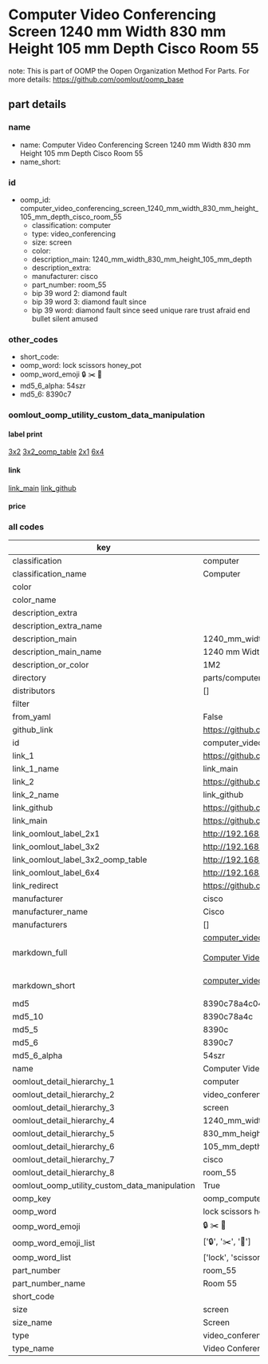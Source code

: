 # Computer Video Conferencing Screen 1240 mm Width 830 mm Height 105 mm Depth Cisco Room 55  

note: This is part of OOMP the Oopen Organization Method For Parts. For more details: https://github.com/oomlout/oomp_base

##  part details
  







### name
* name: Computer Video Conferencing Screen 1240 mm Width 830 mm Height 105 mm Depth Cisco Room 55
* name_short: 
### id
* oomp_id: computer_video_conferencing_screen_1240_mm_width_830_mm_height_105_mm_depth_cisco_room_55
  * classification: computer
  * type: video_conferencing
  * size: screen
  * color: 
  * description_main: 1240_mm_width_830_mm_height_105_mm_depth
  * description_extra: 
  * manufacturer: cisco
  * part_number: room_55
  * bip 39 word 2: diamond fault
  * bip 39 word 3: diamond fault since
  * bip 39 word: diamond fault since seed unique rare trust afraid end bullet silent amused

### other_codes
* short_code: 
* oomp_word: lock scissors honey_pot
* oomp_word_emoji :lock: :scissors: :honey_pot:
* md5_6_alpha: 54szr
* md5_6: 8390c7






### oomlout_oomp_utility_custom_data_manipulation
#### label print
[3x2](http://192.168.1.245:1112/?label=oomp%2054szr)
[3x2_oomp_table](http://192.168.1.108:1112/?label=oomp%2054szr)
[2x1](http://192.168.1.242:1112/?label=oomp%2054szr)
[6x4](http://192.168.1.55:1112/?label=oomp%2054szr)    

#### link

[link_main](https://github.com/oomlout/oomlout_oomp_version_1_messy/tree/main/parts/computer_video_conferencing_screen_1240_mm_width_830_mm_height_105_mm_depth_cisco_room_55) [link_github](https://github.com/oomlout/oomlout_oomp_version_1_messy/tree/main/parts/computer_video_conferencing_screen_1240_mm_width_830_mm_height_105_mm_depth_cisco_room_55)                             

#### price







### all codes 
| key | value |  
| --- | --- |  
| classification | computer |  
| classification_name | Computer |  
| color |  |  
| color_name |  |  
| description_extra |  |  
| description_extra_name |  |  
| description_main | 1240_mm_width_830_mm_height_105_mm_depth |  
| description_main_name | 1240 mm Width 830 mm Height 105 mm Depth |  
| description_or_color | 1M2 |  
| directory | parts/computer_video_conferencing_screen_1240_mm_width_830_mm_height_105_mm_depth_cisco_room_55 |  
| distributors | [] |  
| filter |  |  
| from_yaml | False |  
| github_link | https://github.com/oomlout/oomlout_oomp_part_src/tree/main/parts/computer_video_conferencing_screen_1240_mm_width_830_mm_height_105_mm_depth_cisco_room_55 |  
| id | computer_video_conferencing_screen_1240_mm_width_830_mm_height_105_mm_depth_cisco_room_55 |  
| link_1 | https://github.com/oomlout/oomlout_oomp_version_1_messy/tree/main/parts/computer_video_conferencing_screen_1240_mm_width_830_mm_height_105_mm_depth_cisco_room_55 |  
| link_1_name | link_main |  
| link_2 | https://github.com/oomlout/oomlout_oomp_version_1_messy/tree/main/parts/computer_video_conferencing_screen_1240_mm_width_830_mm_height_105_mm_depth_cisco_room_55 |  
| link_2_name | link_github |  
| link_github | https://github.com/oomlout/oomlout_oomp_version_1_messy/tree/main/parts/computer_video_conferencing_screen_1240_mm_width_830_mm_height_105_mm_depth_cisco_room_55 |  
| link_main | https://github.com/oomlout/oomlout_oomp_version_1_messy/tree/main/parts/computer_video_conferencing_screen_1240_mm_width_830_mm_height_105_mm_depth_cisco_room_55 |  
| link_oomlout_label_2x1 | http://192.168.1.242:1112/?label=oomp%2054szr |  
| link_oomlout_label_3x2 | http://192.168.1.245:1112/?label=oomp%2054szr |  
| link_oomlout_label_3x2_oomp_table | http://192.168.1.108:1112/?label=oomp%2054szr |  
| link_oomlout_label_6x4 | http://192.168.1.55:1112/?label=oomp%2054szr |  
| link_redirect | https://github.com/oomlout/oomlout_oomp_version_1_messy/tree/main/parts/computer_video_conferencing_screen_1240_mm_width_830_mm_height_105_mm_depth_cisco_room_55 |  
| manufacturer | cisco |  
| manufacturer_name | Cisco |  
| manufacturers | [] |  
| markdown_full | [computer_video_conferencing_screen_1240_mm_width_830_mm_height_105_mm_depth_cisco_room_55](none)<br>[](none)<br>[Computer Video Conferencing Screen 1240 Mm Width 830 Mm Height 105 Mm Depth Cisco Room 55](none)<br><br> |  
| markdown_short | [computer_video_conferencing_screen_1240_mm_width_830_mm_height_105_mm_depth_cisco_room_55](none)<br><br> |  
| md5 | 8390c78a4c049d36c876cc2f9254f9e9 |  
| md5_10 | 8390c78a4c |  
| md5_5 | 8390c |  
| md5_6 | 8390c7 |  
| md5_6_alpha | 54szr |  
| name | Computer Video Conferencing Screen 1240 mm Width 830 mm Height 105 mm Depth Cisco Room 55 |  
| oomlout_detail_hierarchy_1 | computer |  
| oomlout_detail_hierarchy_2 | video_conferencing |  
| oomlout_detail_hierarchy_3 | screen |  
| oomlout_detail_hierarchy_4 | 1240_mm_width |  
| oomlout_detail_hierarchy_5 | 830_mm_height |  
| oomlout_detail_hierarchy_6 | 105_mm_depth |  
| oomlout_detail_hierarchy_7 | cisco |  
| oomlout_detail_hierarchy_8 | room_55 |  
| oomlout_oomp_utility_custom_data_manipulation | True |  
| oomp_key | oomp_computer_video_conferencing_screen_1240_mm_width_830_mm_height_105_mm_depth_cisco_room_55 |  
| oomp_word | lock scissors honey_pot |  
| oomp_word_emoji | :lock: :scissors: :honey_pot: |  
| oomp_word_emoji_list | [':lock:', ':scissors:', ':honey_pot:'] |  
| oomp_word_list | ['lock', 'scissors', 'honey_pot'] |  
| part_number | room_55 |  
| part_number_name | Room 55 |  
| short_code |  |  
| size | screen |  
| size_name | Screen |  
| type | video_conferencing |  
| type_name | Video Conferencing |  
